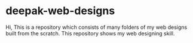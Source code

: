 # deepak-web-designs
Hi, This is a repository which consists of many folders of my web designs built from the scratch. This repository shows my web designing skill. 
